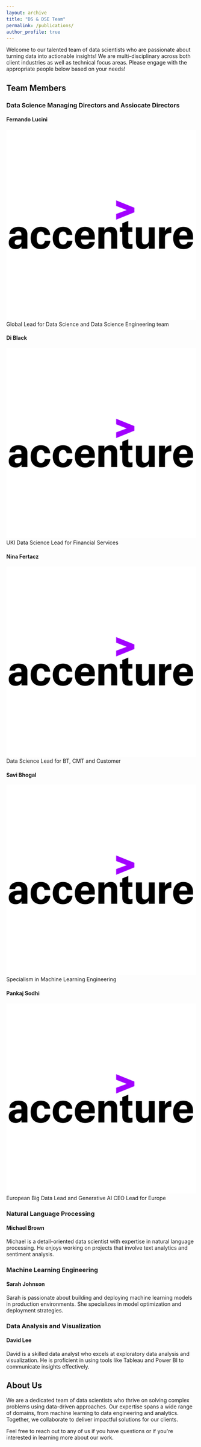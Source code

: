 ```yaml
---
layout: archive
title: "DS & DSE Team"
permalink: /publications/
author_profile: true
---
```


Welcome to our talented team of data scientists who are passionate about turning data into actionable insights! We are multi-disciplinary across both client industries as well as technical focus areas. Please engage with the appropriate people below based on your needs!

## Team Members

### Data Science Managing Directors and Assiocate Directors

#### Fernando Lucini
![John Doe](images/acn.png)
Global Lead for Data Science and Data Science Engineering team

#### Di Black
![Jane Smith](images/acn.png)
UKI Data Science Lead for Financial Services

#### Nina Fertacz
![Jane Smith](images/acn.png)
Data Science Lead for BT, CMT and Customer

#### Savi Bhogal
![Jane Smith](images/acn.png)
Specialism in Machine Learning Engineering

#### Pankaj Sodhi
![Jane Smith](images/acn.png)
European Big Data Lead and Generative AI CEO Lead for Europe


### Natural Language Processing


#### Michael Brown
Michael is a detail-oriented data scientist with expertise in natural language processing. He enjoys working on projects that involve text analytics and sentiment analysis.


### Machine Learning Engineering


#### Sarah Johnson
Sarah is passionate about building and deploying machine learning models in production environments. She specializes in model optimization and deployment strategies.


### Data Analysis and Visualization


#### David Lee
David is a skilled data analyst who excels at exploratory data analysis and visualization. He is proficient in using tools like Tableau and Power BI to communicate insights effectively.


## About Us

We are a dedicated team of data scientists who thrive on solving complex problems using data-driven approaches. Our expertise spans a wide range of domains, from machine learning to data engineering and analytics. Together, we collaborate to deliver impactful solutions for our clients.

Feel free to reach out to any of us if you have questions or if you're interested in learning more about our work.
